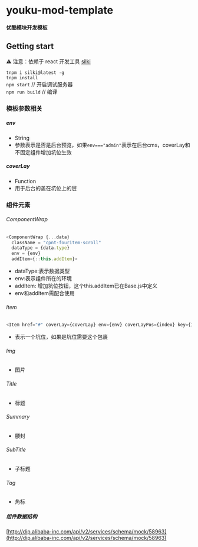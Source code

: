 # youku-mod-template

**优酷模块开发模板**  


## Getting start

⚠️ 注意：依赖于 react 开发工具 [silki](https://www.npmjs.com/package/silki)  

`tnpm i silki@latest -g`  
`tnpm install`  
`npm start` // 开启调试服务器  
`npm run build` // 编译

### 模板参数相关

##### env 
* String
* 参数表示是否是后台预览，如果`env==="admin"`表示在后台cms，coverLay和不固定组件增加坑位生效

##### coverLay
* Function
* 用于后台的盖在坑位上的层

### 组件元素

###### ComponentWrap
``` javascript
<ComponentWrap {...data}
  className = "cpnt-fouritem-scroll"
  dataType = {data.type}
  env = {env}
  addItem={::this.addItem}>
```
* dataType:表示数据类型
* env:表示组件所在的环境
* addItem: 增加坑位按钮，这个this.addItem已在Base.js中定义
* env和addItem需配合使用

###### Item

``` javascript
<Item href="#" coverLay={coverLay} env={env} coverLayPos={index} key={index} data={item}></Item>
```
* 表示一个坑位，如果是坑位需要这个包裹


###### Img
* 图片

###### Title
* 标题

###### Summary
* 腰封

###### SubTitle
* 子标题

###### Tag
* 角标

##### 组件数据结构
[http://dip.alibaba-inc.com/api/v2/services/schema/mock/58963](http://dip.alibaba-inc.com/api/v2/services/schema/mock/58963)